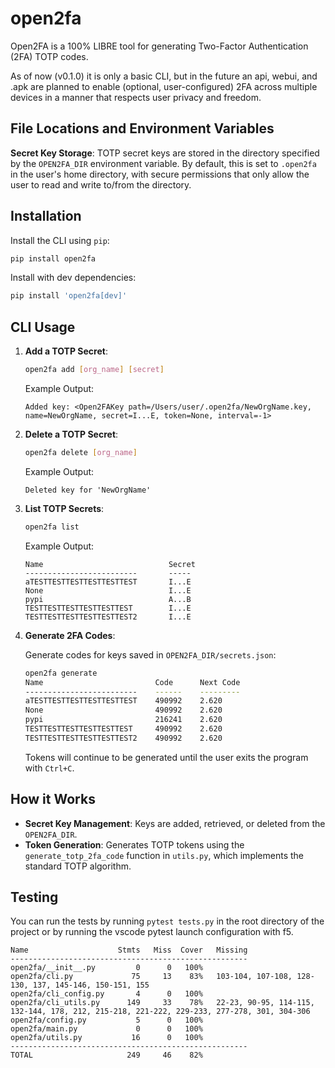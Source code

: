# open2fa

Open2FA is a 100% LIBRE tool for generating Two-Factor Authentication (2FA) TOTP codes.

As of now (v0.1.0) it is only a basic CLI, but in the future an api, webui, and .apk are planned to enable (optional, user-configured) 2FA across multiple devices in a manner that respects user privacy and freedom.

## File Locations and Environment Variables

**Secret Key Storage**: TOTP secret keys are stored in the directory specified by the `OPEN2FA_DIR` environment variable. By default, this is set to `.open2fa` in the user's home directory, with secure permissions that only allow the user to read and write to/from the directory.

## Installation

Install the CLI using `pip`:

```bash
pip install open2fa
```

Install with dev dependencies:

```bash
pip install 'open2fa[dev]'
```

## CLI Usage

1. **Add a TOTP Secret**:

   ```bash
   open2fa add [org_name] [secret]
   ```

   Example Output:

   ```
   Added key: <Open2FAKey path=/Users/user/.open2fa/NewOrgName.key, name=NewOrgName, secret=I...E, token=None, interval=-1>
   ```

2. **Delete a TOTP Secret**:

   ```bash
   open2fa delete [org_name]
   ```

   Example Output:

   ```
   Deleted key for 'NewOrgName'
   ```

3. **List TOTP Secrets**:

   ```bash
   open2fa list
   ```

   Example Output:

   ```
   Name                            Secret
   -------------------------       -----
   aTESTTESTTESTTESTTESTTEST       I...E
   None                            I...E
   pypi                            A...B
   TESTTESTTESTTESTTESTTEST        I...E
   TESTTESTTESTTESTTESTTEST2       I...E
   ```

4. **Generate 2FA Codes**:

   Generate codes for keys saved in `OPEN2FA_DIR/secrets.json`:

   ```bash
   open2fa generate
   Name                         Code      Next Code
   -------------------------    ------    ---------
   aTESTTESTTESTTESTTESTTEST    490992    2.620
   None                         490992    2.620
   pypi                         216241    2.620
   TESTTESTTESTTESTTESTTEST     490992    2.620
   TESTTESTTESTTESTTESTTEST2    490992    2.620
   ```

   Tokens will continue to be generated until the user exits the program with `Ctrl+C`.

## How it Works

- **Secret Key Management**: Keys are added, retrieved, or deleted from the `OPEN2FA_DIR`.
- **Token Generation**: Generates TOTP tokens using the `generate_totp_2fa_code` function in `utils.py`, which implements the standard TOTP algorithm.

## Testing

You can run the tests by running `pytest tests.py` in the root directory of the project
or by running the vscode pytest launch configuration with f5.

```
Name                    Stmts   Miss  Cover   Missing
-----------------------------------------------------
open2fa/__init__.py         0      0   100%
open2fa/cli.py             75     13    83%   103-104, 107-108, 128-130, 137, 145-146, 150-151, 155
open2fa/cli_config.py       4      0   100%
open2fa/cli_utils.py      149     33    78%   22-23, 90-95, 114-115, 132-144, 178, 212, 215-218, 221-222, 229-233, 277-278, 301, 304-306
open2fa/config.py           5      0   100%
open2fa/main.py             0      0   100%
open2fa/utils.py           16      0   100%
-----------------------------------------------------
TOTAL                     249     46    82%
```
